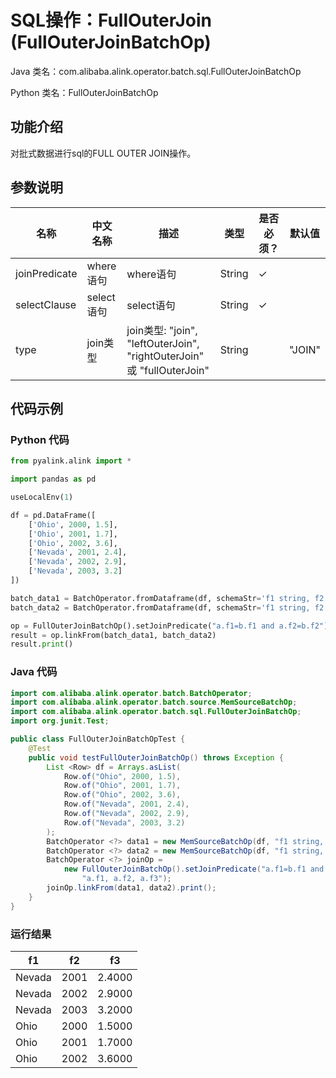 # SQL操作：FullOuterJoin (FullOuterJoinBatchOp)
Java 类名：com.alibaba.alink.operator.batch.sql.FullOuterJoinBatchOp

Python 类名：FullOuterJoinBatchOp


## 功能介绍
对批式数据进行sql的FULL OUTER JOIN操作。

## 参数说明

| 名称 | 中文名称 | 描述 | 类型 | 是否必须？ | 默认值 |
| --- | --- | --- | --- | --- | --- |
| joinPredicate | where语句 | where语句 | String | ✓ |  |
| selectClause | select语句 | select语句 | String | ✓ |  |
| type | join类型 | join类型: "join", "leftOuterJoin", "rightOuterJoin" 或 "fullOuterJoin" | String |  | "JOIN" |

## 代码示例
### Python 代码
```python
from pyalink.alink import *

import pandas as pd

useLocalEnv(1)

df = pd.DataFrame([
    ['Ohio', 2000, 1.5],
    ['Ohio', 2001, 1.7],
    ['Ohio', 2002, 3.6],
    ['Nevada', 2001, 2.4],
    ['Nevada', 2002, 2.9],
    ['Nevada', 2003, 3.2]
])

batch_data1 = BatchOperator.fromDataframe(df, schemaStr='f1 string, f2 bigint, f3 double')
batch_data2 = BatchOperator.fromDataframe(df, schemaStr='f1 string, f2 bigint, f3 double')

op = FullOuterJoinBatchOp().setJoinPredicate("a.f1=b.f1 and a.f2=b.f2").setSelectClause("a.f1, a.f2, a.f3")
result = op.linkFrom(batch_data1, batch_data2)
result.print()
```

### Java 代码
```java
import com.alibaba.alink.operator.batch.BatchOperator;
import com.alibaba.alink.operator.batch.source.MemSourceBatchOp;
import com.alibaba.alink.operator.batch.sql.FullOuterJoinBatchOp;
import org.junit.Test;

public class FullOuterJoinBatchOpTest {
	@Test
    public void testFullOuterJoinBatchOp() throws Exception {
    	List <Row> df = Arrays.asList(
    		Row.of("Ohio", 2000, 1.5),
    		Row.of("Ohio", 2001, 1.7),
    		Row.of("Ohio", 2002, 3.6),
    		Row.of("Nevada", 2001, 2.4),
    		Row.of("Nevada", 2002, 2.9),
    		Row.of("Nevada", 2003, 3.2)
    	);
    	BatchOperator <?> data1 = new MemSourceBatchOp(df, "f1 string, f2 int, f3 double");
    	BatchOperator <?> data2 = new MemSourceBatchOp(df, "f1 string, f2 int, f3 double");
    	BatchOperator <?> joinOp =
    		new FullOuterJoinBatchOp().setJoinPredicate("a.f1=b.f1 and a.f2=b.f2").setSelectClause(
    			"a.f1, a.f2, a.f3");
    	joinOp.linkFrom(data1, data2).print();
    }
}
```

### 运行结果

f1|f2|f3
---|---|---
Nevada|2001|2.4000
Nevada|2002|2.9000
Nevada|2003|3.2000
Ohio|2000|1.5000
Ohio|2001|1.7000
Ohio|2002|3.6000
